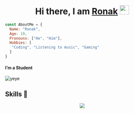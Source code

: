 <h1 align="center">Hi there, I am <b> <a href=""> Ronak</a> </b>  <img src="https://www.emoji.co.uk/files/apple-emojis/smileys-people-ios/90-waving-hand-sign.png" width="30px"></h1>

```js
const AboutMe = {
  Name: "Ronak",
  Age: 19,
  Pronouns: ["He", "Him"],
  Hobbies: [
   "Coding", "Listening to music", "Gaming" 
  ]
}
```                 


#### I’m a Student
     
![yeye](https://media.discordapp.net/attachments/870569585772994631/1001429472760827984/1001000810483830847_1.gif)


## Skills 🚀

<p align="center">
  
  
  <a href="https://skillicons.dev">
    <img src="https://skillicons.dev/icons?i=js,nodejs,css,html,python,discord,typescript,vscode,git" />
  </a>
</p>
